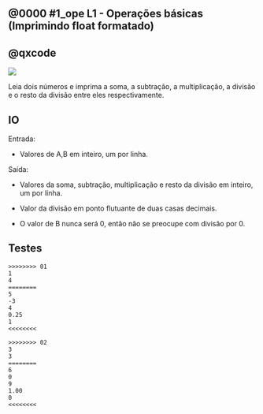 ## @0000 #1_ope L1 - Operações básicas (Imprimindo float formatado)
## @qxcode

![](https://raw.githubusercontent.com/qxcodefup/arcade/master/base/0000/capa.jpg)

Leia dois números e imprima a soma, a subtração, a multiplicação, a divisão e o resto da divisão entre eles respectivamente.

## IO

Entrada:

* Valores de A,B em inteiro, um por linha.

Saída:

* Valores da soma, subtração, multiplicação e resto da divisão em inteiro, um por linha.

* Valor da divisão em ponto flutuante de duas casas decimais.
* O valor de B nunca será 0, então não se preocupe com divisão por 0.

## Testes

```
>>>>>>>> 01
1
4
========
5
-3
4
0.25
1
<<<<<<<<

>>>>>>>> 02
3
3
========
6
0
9
1.00
0
<<<<<<<<
```

<!---

>>>>>>>> 03
2
4
========
6
-2
8
0.50
2
<<<<<<<<


>>>>>>>> 04
9
3
========
12
6
27
3.00
0
<<<<<<<<


>>>>>>>> 05
3
4
========
7
-1
12
0.75
3
<<<<<<<<

-->
